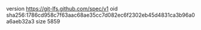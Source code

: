 version https://git-lfs.github.com/spec/v1
oid sha256:1786cd958c7f63aac68ae35cc7d082ec6f2302eb45d4831ca3b96a0a6aeb32a3
size 5859
